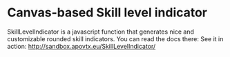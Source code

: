 ﻿Canvas-based Skill level indicator
=============

SkillLevelIndicator is a javascript function that generates nice and customizable rounded skill indicators. 
You can read the docs there:
See it in action: http://sandbox.apovtx.eu/SkillLevelIndicator/